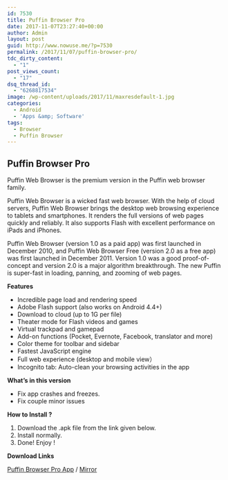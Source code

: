 ```yaml
---
id: 7530
title: Puffin Browser Pro
date: 2017-11-07T23:27:40+00:00
author: Admin
layout: post
guid: http://www.nowuse.me/?p=7530
permalink: /2017/11/07/puffin-browser-pro/
tdc_dirty_content:
  - "1"
post_views_count:
  - "17"
dsq_thread_id:
  - "6268817534"
image: /wp-content/uploads/2017/11/maxresdefault-1.jpg
categories:
  - Android
  - 'Apps &amp; Software'
tags:
  - Browser
  - Puffin Browser
---
```

<h2><strong>Puffin Browser Pro</strong></h2>
Puffin Web Browser is the premium version in the Puffin web browser family.

Puffin Web Browser is a wicked fast web browser. With the help of cloud servers, Puffin Web Browser brings the desktop web browsing experience to tablets and smartphones. It renders the full versions of web pages quickly and reliably. It also supports Flash with excellent performance on iPads and iPhones.

Puffin Web Browser (version 1.0 as a paid app) was first launched in December 2010, and Puffin Web Browser Free (version 2.0 as a free app) was first launched in December 2011. Version 1.0 was a good proof-of-concept and version 2.0 is a major algorithm breakthrough. The new Puffin is super-fast in loading, panning, and zooming of web pages.

<strong>Features
</strong>
<ul>
 	<li>Incredible page load and rendering speed</li>
 	<li>Adobe Flash support (also works on Android 4.4+)</li>
 	<li>Download to cloud (up to 1G per file)</li>
 	<li>Theater mode for Flash videos and games</li>
 	<li>Virtual trackpad and gamepad</li>
 	<li>Add-on functions (Pocket, Evernote, Facebook, translator and more)</li>
 	<li>Color theme for toolbar and sidebar</li>
 	<li>Fastest JavaScript engine</li>
 	<li>Full web experience (desktop and mobile view）</li>
 	<li>Incognito tab: Auto-clean your browsing activities in the app</li>
</ul>
<b>What’s in this version</b>
<ul>
 	<li>Fix app crashes and freezes.</li>
 	<li>Fix couple minor issues</li>
</ul>
<div class="recent-change"><strong>How to Install ?</strong></div>
<div class="recent-change">
<ol>
 	<li>Download the .apk file from the link given below.</li>
 	<li>Install normally.</li>
 	<li>Done! Enjoy !</li>
</ol>
</div>
<div class="recent-change">

<strong>Download Links</strong>

<a href="https://uplod.cc/hynjjtu8y109" target="_blank" rel="noopener">Puffin Browser Pro App</a> / <a href="https://dailyuploads.net/8ooecztg2mmc" target="_blank" rel="noopener">Mirror</a>

</div>